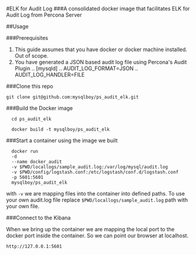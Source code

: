 #ELK for Audit Log
###A consolidated docker image that facilitates ELK for Audit Log from Percona Server

##Usage

###Prerequisites
1. This guide assumes that you have docker or docker machine installed. Out of scope.
2. You have generated a JSON based audit log file using Percona's Audit Plugin
.. [mysqld]
.. AUDIT_LOG_FORMAT=JSON
.. AUDIT_LOG_HANDLER=FILE

###Clone this repo

```git clone git@github.com:mysqlboy/ps_audit_elk.git```

###Build the Docker image

```shell
  cd ps_audit_elk
```

```shell
  docker build -t mysqlboy/ps_audit_elk
```

###Start a container using the image we built

```shell
  docker run
  -d
  --name docker_audit
  -v $PWD/locallogs/sample_audit.log:/var/log/mysql/audit.log
  -v $PWD/config/logstash.conf:/etc/logstash/conf.d/logstash.conf
  -p 5601:5601
  mysqlboy/ps_audit_elk
```

with `-v` we are mapping files into the container into defined paths. To use your own audit.log file replace `$PWD/locallogs/sample_audit.log` path with your own file.  

###Connect to the Kibana

When we bring up the container we are mapping the local port to the docker port inside the container. So we can point our browser at localhost.

```http://127.0.0.1:5601```
